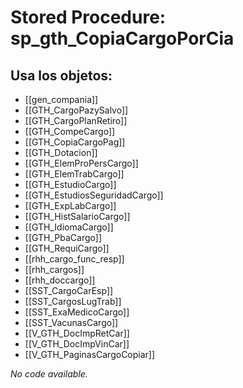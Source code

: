 # Stored Procedure: sp_gth_CopiaCargoPorCia

## Usa los objetos:
- [[gen_compania]]
- [[GTH_CargoPazySalvo]]
- [[GTH_CargoPlanRetiro]]
- [[GTH_CompeCargo]]
- [[GTH_CopiaCargoPag]]
- [[GTH_Dotacion]]
- [[GTH_ElemProPersCargo]]
- [[GTH_ElemTrabCargo]]
- [[GTH_EstudioCargo]]
- [[GTH_EstudiosSeguridadCargo]]
- [[GTH_ExpLabCargo]]
- [[GTH_HistSalarioCargo]]
- [[GTH_IdiomaCargo]]
- [[GTH_PbaCargo]]
- [[GTH_RequiCargo]]
- [[rhh_cargo_func_resp]]
- [[rhh_cargos]]
- [[rhh_doccargo]]
- [[SST_CargoCarEsp]]
- [[SST_CargosLugTrab]]
- [[SST_ExaMedicoCargo]]
- [[SST_VacunasCargo]]
- [[V_GTH_DocImpRetCar]]
- [[V_GTH_DocImpVinCar]]
- [[V_GTH_PaginasCargoCopiar]]

*No code available.*
